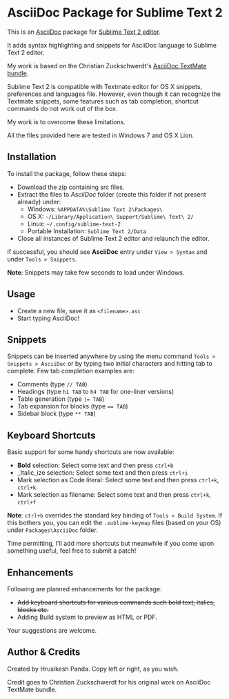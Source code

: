 AsciiDoc Package for Sublime Text 2                    
===================================
This is an [AsciiDoc](http://www.methods.co.nz/asciidoc/) package for [Sublime Text 2 editor](http://www.sublimetext.com/).

It adds syntax highlighting and snippets for AsciiDoc language to Sublime Text 2 editor.

My work is based on the Christian Zuckschwerdt's [AsciiDoc TextMate bundle](https://github.com/zuckschwerdt/asciidoc.tmbundle).

Sublime Text 2 is compatible with Textmate editor for OS X snippets, preferences and languages file. 
However, even though it can recognize the Textmate snippets, some features such as tab completion, shortcut commands do not work out of the box.

My work is to overcome these limitations.

All the files provided here are tested in Windows 7 and OS X Lion. 

Installation
------------
To install the package, follow these steps:

 - Download the zip containing src files.
 - Extract the files to *AsciiDoc* folder (create this folder if not present already) under:
	- Windows: `%APPDATA%\Sublime Text 2\Packages\`    
	- OS X: `~/Library/Application\ Support/Sublime\ Text\ 2/`
	- Linux: `~/.config/sublime-text-2`
	- Portable Installation: `Sublime Text 2/Data`   
 - Close all instances of Sublime Text 2 editor and relaunch the editor.  

If successful, you should see **AsciiDoc** entry under `View > Syntax` and under `Tools > Snippets`.

**Note**: Snippets may take few seconds to load under Windows.

Usage
-----
 - Create a new file, save it as `<filename>.asc`
 - Start typing AsciiDoc!

Snippets
--------
Snippets can be inserted anywhere by using the menu command `Tools > Snippets > AsciiDoc` or by typing two initial characters and hitting tab to complete.
Few tab completion examples are:

 - Comments (type `// TAB`)
 - Headings (type `h1 TAB` to `h4 TAB` for one-liner versions)
 - Table generation (type `|= TAB`) 
 - Tab expansion for blocks (type `== TAB`)  
 - Sidebar block (type `** TAB`) 

Keyboard Shortcuts
-------- 
Basic support for some handy shortcuts are now available:

 - **Bold** selection: Select some text and then press `ctrl+b`
 - _Italic_ize selection: Select some text and then press `ctrl+i`
 - Mark selection as Code literal: Select some text and then press `ctrl+k`, `ctrl+k`
 - Mark selection as filename: Select some text and then press `ctrl+k`, `ctrl+f`

**Note**: `ctrl+b` overrides the standard key binding of `Tools > Build System`. If this bothers you, you can edit the `.sublime-keymap` files (based on your OS) under `Packages\AsciiDoc` folder.

Time permitting, I'll add more shortcuts but meanwhile if you come upon something useful, feel free to submit a patch!

Enhancements
------------

Following are planned enhancements for the package:

 - <strike>Add keyboard shortcuts for various commands such bold text, italics, blocks etc.</strike>
 - Adding Build system to preview as HTML or PDF.
                                                   
Your suggestions are welcome.       

Author & Credits
----------------

Created by Hrusikesh Panda. Copy left or right, as you wish.                                         

Credit goes to Christian Zuckschwerdt for his original work on AsciiDoc TextMate bundle.

